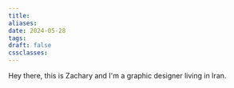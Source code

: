 ```yaml
---
title: 
aliases: 
date: 2024-05-28
tags: 
draft: false
cssclasses:
---
```

Hey there, this is Zachary and I'm a graphic designer living in Iran. 